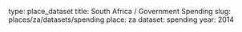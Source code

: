 type: place_dataset
title: South Africa / Government Spending
slug: places/za/datasets/spending
place: za
dataset: spending
year: 2014
